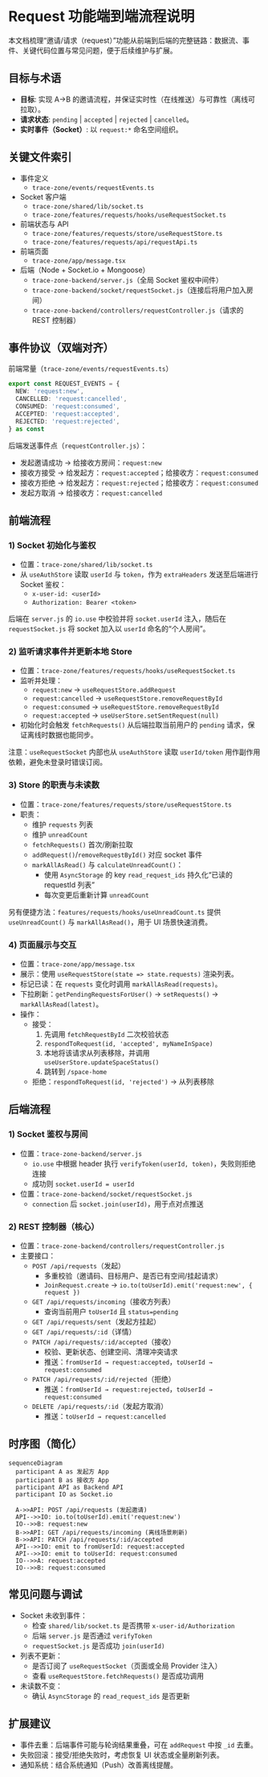 # Request 功能端到端流程说明

本文档梳理“邀请/请求（request）”功能从前端到后端的完整链路：数据流、事件、关键代码位置与常见问题，便于后续维护与扩展。

## 目标与术语

- **目标**: 实现 A→B 的邀请流程，并保证实时性（在线推送）与可靠性（离线可拉取）。
- **请求状态**: `pending` | `accepted` | `rejected` | `cancelled`。
- **实时事件（Socket）**: 以 `request:*` 命名空间组织。

## 关键文件索引

- 事件定义
  - `trace-zone/events/requestEvents.ts`
- Socket 客户端
  - `trace-zone/shared/lib/socket.ts`
  - `trace-zone/features/requests/hooks/useRequestSocket.ts`
- 前端状态与 API
  - `trace-zone/features/requests/store/useRequestStore.ts`
  - `trace-zone/features/requests/api/requestApi.ts`
- 前端页面
  - `trace-zone/app/message.tsx`
- 后端（Node + Socket.io + Mongoose）
  - `trace-zone-backend/server.js`（全局 Socket 鉴权中间件）
  - `trace-zone-backend/socket/requestSocket.js`（连接后将用户加入房间）
  - `trace-zone-backend/controllers/requestController.js`（请求的 REST 控制器）

## 事件协议（双端对齐）

前端常量（`trace-zone/events/requestEvents.ts`）

```ts
export const REQUEST_EVENTS = {
  NEW: 'request:new',
  CANCELLED: 'request:cancelled',
  CONSUMED: 'request:consumed',
  ACCEPTED: 'request:accepted',
  REJECTED: 'request:rejected',
} as const
```

后端发送事件点（`requestController.js`）：

- 发起邀请成功 → 给接收方房间：`request:new`
- 接收方接受 → 给发起方：`request:accepted`；给接收方：`request:consumed`
- 接收方拒绝 → 给发起方：`request:rejected`；给接收方：`request:consumed`
- 发起方取消 → 给接收方：`request:cancelled`

## 前端流程

### 1) Socket 初始化与鉴权

- 位置：`trace-zone/shared/lib/socket.ts`
- 从 `useAuthStore` 读取 `userId` 与 `token`，作为 `extraHeaders` 发送至后端进行 Socket 鉴权：
  - `x-user-id: <userId>`
  - `Authorization: Bearer <token>`

后端在 `server.js` 的 `io.use` 中校验并将 `socket.userId` 注入，随后在 `requestSocket.js` 将 socket 加入以 `userId` 命名的“个人房间”。

### 2) 监听请求事件并更新本地 Store

- 位置：`trace-zone/features/requests/hooks/useRequestSocket.ts`
- 监听并处理：
  - `request:new` → `useRequestStore.addRequest`
  - `request:cancelled` → `useRequestStore.removeRequestById`
  - `request:consumed` → `useRequestStore.removeRequestById`
  - `request:accepted` → `useUserStore.setSentRequest(null)`
- 初始化时会触发 `fetchRequests()` 从后端拉取当前用户的 `pending` 请求，保证离线时数据也能同步。

注意：`useRequestSocket` 内部也从 `useAuthStore` 读取 `userId/token` 用作副作用依赖，避免未登录时错误订阅。

### 3) Store 的职责与未读数

- 位置：`trace-zone/features/requests/store/useRequestStore.ts`
- 职责：
  - 维护 `requests` 列表
  - 维护 `unreadCount`
  - `fetchRequests()` 首次/刷新拉取
  - `addRequest()`/`removeRequestById()` 对应 socket 事件
  - `markAllAsRead()` 与 `calculateUnreadCount()`：
    - 使用 `AsyncStorage` 的 key `read_request_ids` 持久化“已读的 requestId 列表”
    - 每次变更后重新计算 `unreadCount`

另有便捷方法：`features/requests/hooks/useUnreadCount.ts` 提供 `useUnreadCount()` 与 `markAllAsRead()`，用于 UI 场景快速消费。

### 4) 页面展示与交互

- 位置：`trace-zone/app/message.tsx`
- 展示：使用 `useRequestStore(state => state.requests)` 渲染列表。
- 标记已读：在 `requests` 变化时调用 `markAllAsRead(requests)`。
- 下拉刷新：`getPendingRequestsForUser()` → `setRequests()` → `markAllAsRead(latest)`。
- 操作：
  - 接受：
    1) 先调用 `fetchRequestById` 二次校验状态
    2) `respondToRequest(id, 'accepted', myNameInSpace)`
    3) 本地将该请求从列表移除，并调用 `useUserStore.updateSpaceStatus()`
    4) 跳转到 `/space-home`
  - 拒绝：`respondToRequest(id, 'rejected')` → 从列表移除

## 后端流程

### 1) Socket 鉴权与房间

- 位置：`trace-zone-backend/server.js`
  - `io.use` 中根据 header 执行 `verifyToken(userId, token)`，失败则拒绝连接
  - 成功则 `socket.userId = userId`
- 位置：`trace-zone-backend/socket/requestSocket.js`
  - `connection` 后 `socket.join(userId)`，用于点对点推送

### 2) REST 控制器（核心）

- 位置：`trace-zone-backend/controllers/requestController.js`
- 主要接口：
  - `POST /api/requests`（发起）
    - 多重校验（邀请码、目标用户、是否已有空间/挂起请求）
    - `JoinRequest.create` → `io.to(toUserId).emit('request:new', { request })`
  - `GET /api/requests/incoming`（接收方列表）
    - 查询当前用户 `toUserId` 且 `status=pending`
  - `GET /api/requests/sent`（发起方挂起）
  - `GET /api/requests/:id`（详情）
  - `PATCH /api/requests/:id/accepted`（接收）
    - 校验、更新状态、创建空间、清理冲突请求
    - 推送：`fromUserId → request:accepted`，`toUserId → request:consumed`
  - `PATCH /api/requests/:id/rejected`（拒绝）
    - 推送：`fromUserId → request:rejected`，`toUserId → request:consumed`
  - `DELETE /api/requests/:id`（发起方取消）
    - 推送：`toUserId → request:cancelled`

## 时序图（简化）

```mermaid
sequenceDiagram
  participant A as 发起方 App
  participant B as 接收方 App
  participant API as Backend API
  participant IO as Socket.io

  A->>API: POST /api/requests (发起邀请)
  API-->>IO: io.to(toUserId).emit('request:new')
  IO-->>B: request:new
  B->>API: GET /api/requests/incoming (离线场景刷新)
  B->>API: PATCH /api/requests/:id/accepted
  API-->>IO: emit to fromUserId: request:accepted
  API-->>IO: emit to toUserId: request:consumed
  IO-->>A: request:accepted
  IO-->>B: request:consumed
```

## 常见问题与调试

- Socket 未收到事件：
  - 检查 `shared/lib/socket.ts` 是否携带 `x-user-id/Authorization`
  - 后端 `server.js` 是否通过 `verifyToken`
  - `requestSocket.js` 是否成功 `join(userId)`
- 列表不更新：
  - 是否订阅了 `useRequestSocket`（页面或全局 Provider 注入）
  - 查看 `useRequestStore.fetchRequests()` 是否成功调用
- 未读数不变：
  - 确认 `AsyncStorage` 的 `read_request_ids` 是否更新

## 扩展建议

- 事件去重：后端事件可能与轮询结果重叠，可在 `addRequest` 中按 `_id` 去重。
- 失败回滚：接受/拒绝失败时，考虑恢复 UI 状态或全量刷新列表。
- 通知系统：结合系统通知（Push）改善离线提醒。